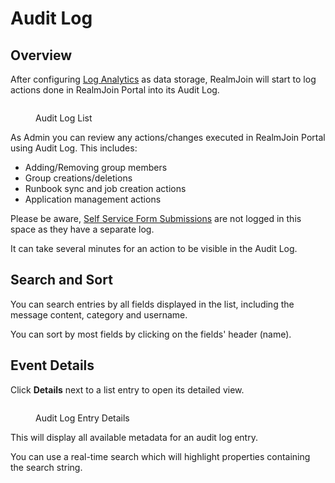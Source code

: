 # Audit Log

## Overview

After configuring [Log Analytics](log-analytics.md) as data storage, RealmJoin will start to log actions done in RealmJoin Portal into its Audit Log.

<figure><img src="../.gitbook/assets/image (295).png" alt=""><figcaption><p>Audit Log List</p></figcaption></figure>

As Admin you can review any actions/changes executed in RealmJoin Portal using Audit Log. This includes:

* Adding/Removing group members
* Group creations/deletions
* Runbook sync and job creation actions
* Application management actions

Please be aware, [Self Service Form Submissions](../realmjoin-settings/self-service-forms.md#review-submissions) are not logged in this space as they have a separate log.

It can take several minutes for an action to be visible in the Audit Log.

## Search and Sort

You can search entries by all fields displayed in the list, including the message content, category and username.

You can sort by most fields by clicking on the fields' header (name).

## Event Details

Click **Details** next to a list entry to open its detailed view.

<figure><img src="../.gitbook/assets/image (296).png" alt=""><figcaption><p>Audit Log Entry Details</p></figcaption></figure>

This will display all available metadata for an audit log entry.

You can use a real-time search which will highlight properties containing the search string.
